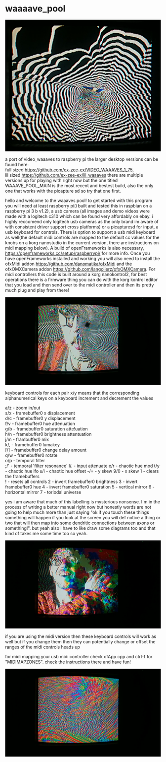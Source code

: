 # waaaave_pool

![Image description](https://github.com/ex-zee-ex/pictures/blob/master/waaavepool4.png)

a port of video_waaaves to raspberry pi
the larger desktop versions can be found here:  
full sized
https://github.com/ex-zee-ex/VIDEO_WAAAVES_1_75,  
lil sized
https://github.com/ex-zee-ex/lil_waaaves
there are multiple versions up for playing with right now but the one titled WAAAVE_POOL_MAIN is the most recent and bestest build, also the only one that works with the picapture sd so try that one first.

hello and welcome to the waaaves pool!  to get started with this program you will need at least raspberry pi(i built and tested this in raspbian on a raspberry pi 3 b v1.2), a usb camera (all images and demo videos were made with a logitech c310 which can be found very affordably on ebay.  i highly reccomend only logitech usb cameras as the only brand im aware of with consistent driver support cross platforms) or a picapturesd for input, a usb keyboard for controls.  There is option to support a usb midi keyboard as well(the default midi controls are mapped to the default cc values for the knobs on a korg nanostudio in the current version, there are instructions on midi mapping below).  A build of openFrameworks is also necessary, https://openframeworks.cc/setup/raspberrypi/ for more info.  Once you have openFrameworks installed and working you will also need to install the ofxMidi addon https://github.com/danomatika/ofxMidi and the ofxOMXCamera addon https://github.com/langolierz/ofxOMXCamera.  For midi controllers this code is built around a korg nanokontrol2, for best operations there is a firmware thing you can do with the korg kontrol editor that you load and then send over to the midi controller and then its pretty much plug and play from there!

![Image description](https://github.com/ex-zee-ex/pictures/blob/master/waaavepool3.png)

keyboard controls
for each pair x/y means that the corresponding alphanumerical keys on a keyboard increment and decrement the values

a/z - zoom in/out  
s/x - framebuffer0 x displacement  
d/c - framebuffer0 y displacement  
f/v - framebuffer0 hue attenuation  
g/b - framebuffer0 saturation atte!uation  
h/n - framebuffer0 brightness attentuation  
j/m - frambuffer0 mix  
k/, - framebuffer0 lumakey  
[/] - framebuffer0 change delay amount  
q/w - framebuffer0 rotate  
o/p - temporal filter  
;/' - temporal 'filter resonance'
l/. - input attenuate
e/r - chaotic hue mod
t/y - chaotic hue lfo
u/i - chaotic hue offset
-/= - y skew
9/0 - x skew
1   - clears the framebuffers  
!   - resets all controls
2   - invert framebuffer0 brightness
3   - invert framebuffer0 hue
4   - invert framebuffer0 saturation
5   - vertical mirror
6   - horizontal mirror
7   - toriodal universe

yes i am aware that much of this labelling is mysterious nonsense.  I'm in the process of writing a better manual right now but honestly words are not going to help much more than just saying "ok if you touch these things something will happen if you look at the screen you will def notice a thing or two that will then map into some dendritic connections between axons or something!".  but yeah also i have to like draw some diagrams too and that kind of takes me some time too so yeah.

![Image description](https://github.com/ex-zee-ex/pictures/blob/master/waaavepool2.png)


if you are using the midi version then these keyboard controls will work as well but if you change them then they can potentially change or offset the ranges of the midi controls heads up

for midi mapping your usb midi controller check ofApp.cpp and ctrl-f for "MIDIMAPZONES".  check the instructions there and have fun!

![Image description](https://github.com/ex-zee-ex/pictures/blob/master/waaavepool1.png)

